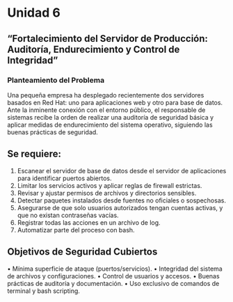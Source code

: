 # Unidad 6

## “Fortalecimiento del Servidor de Producción: Auditoría, Endurecimiento y Control de Integridad”

### Planteamiento del Problema

Una pequeña empresa ha desplegado recientemente dos servidores basados en Red Hat: uno para aplicaciones web y otro para base de datos. Ante la inminente conexión con el entorno público, el responsable de sistemas recibe la orden de realizar una auditoría de seguridad básica y aplicar medidas de endurecimiento del sistema operativo, siguiendo las buenas prácticas de seguridad.

## Se requiere:
1. Escanear el servidor de base de datos desde el servidor de aplicaciones para identificar puertos abiertos.
2. Limitar los servicios activos y aplicar reglas de firewall estrictas.
3. Revisar y ajustar permisos de archivos y directorios sensibles.
4. Detectar paquetes instalados desde fuentes no oficiales o sospechosas.
5. Asegurarse de que solo usuarios autorizados tengan cuentas activas, y que no existan contraseñas vacías.
6. Registrar todas las acciones en un archivo de log.
7. Automatizar parte del proceso con bash.



## Objetivos de Seguridad Cubiertos
•	Mínima superficie de ataque (puertos/servicios).
•	Integridad del sistema de archivos y configuraciones.
•	Control de usuarios y accesos.
•	Buenas prácticas de auditoría y documentación.
•	Uso exclusivo de comandos de terminal y bash scripting.